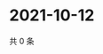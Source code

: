 # 2021-10-12

共 0 条

<!-- BEGIN WEIBO -->
<!-- 最后更新时间 Tue Oct 12 2021 03:00:34 GMT+0800 (China Standard Time) -->

<!-- END WEIBO -->
